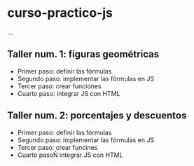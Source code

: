 # curso-practico-js

...

## Taller num. 1: figuras geométricas

- Primer paso: definir las fórmulas
- Segundo paso: implementar las fórmulas en JS
- Tercer paso: crear funciones 
- Cuarto paso: integrar JS con HTML 


## Taller num. 2: porcentajes y descuentos

- Primer paso: definir las fórmulas
- Segundo paso: implementar las fórmulas en JS
- Tercer paso: crear funcines
- Cuarto pasoÑ integrar JS con HTML